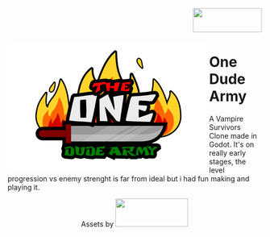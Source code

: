 <p align="right">
<a href="https://godotengine.org/">
  <img src="https://godotengine.org/assets/logo.svg" width="136" height="48">
</a>
</p>

<img src="imgs/logo_wide.png" align="left" width="400" height="254">

# One Dude Army
A Vampire Survivors Clone made in Godot. It's on really early stages, the level progression vs enemy strenght is far from ideal but i had fun making and playing it.

<p align="center">
Assets by
<a href="https://www.kenney.nl/">
  <img src="https://www.kenney.nl/data/img/logo.png" width="144" height="56">
</a>
</p>


